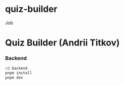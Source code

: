 # quiz-builder
Job
# Quiz Builder (Andrii Titkov)

### Backend

```bash
cd backend
pnpm install
pnpm dev
